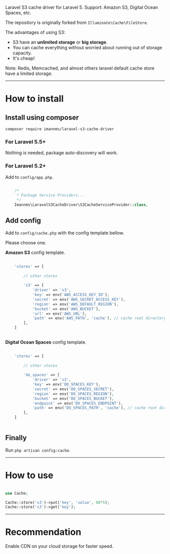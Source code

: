 Laravel S3 cache driver for Laravel 5. Support: Amazon S3, Digital Ocean Spaces, etc.

The repository is originally forked from `Illuminate\Cache\FileStore`.

The advantages of using S3:
- S3 have an **unlimited storage** or **big storage**. 
- You can cache everything without worried about running out of storage capacity. 
- It's cheap!

Note: Redis, Memcached, and almost others laravel default cache store have a limited storage.

---

# How to install

## Install using composer
`composer require imannms/laravel-s3-cache-driver`


### For Laravel 5.5+
Nothing is needed, package auto-discovery will work.

### For Laravel 5.2+

Add to `config/app.php`.
```php

	/*
	 * Package Service Providers...
	 */
	Imannms\LaravelS3CacheDriver\S3CacheServiceProvider::class,

```

## Add config
Add to `config/cache.php` with the config template bellow.

Please choose one.

**Amazon S3** config template.

```php
	
	'stores' => [
	
		// other stores
	
		's3' => [
			'driver' => 's3',
			'key' => env('AWS_ACCESS_KEY_ID'),
			'secret' => env('AWS_SECRET_ACCESS_KEY'),
			'region' => env('AWS_DEFAULT_REGION'),
			'bucket' => env('AWS_BUCKET'),
			'url' => env('AWS_URL'),
			'path' => env('AWS_PATH', 'cache'), // cache root directory, you can change it to suit your need
		],
	]
	
```

**Digital Ocean Spaces** config template.
```php
	
	'stores' => [
	
		// other stores
	
		'do_spaces' => [
			'driver' => 's3',
			'key' => env('DO_SPACES_KEY'),
			'secret' => env('DO_SPACES_SECRET'),
			'region' => env('DO_SPACES_REGION'),
			'bucket' => env('DO_SPACES_BUCKET'),
			'endpoint' => env('DO_SPACES_ENDPOINT'),
			'path' => env('DO_SPACES_PATH', 'cache'), // cache root directory, you can change it to suit your need
		],
	]
	
```

## Finally
Run `php artisan config:cache`.

---

# How to use

```php

use Cache;

Cache::store('s3')->put('key', 'value', 60*5);
Cache::store('s3')->get('key');

```

---
# Recommendation

Enable CDN on your cloud storage for faster speed.
